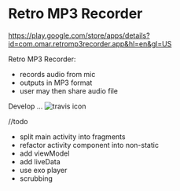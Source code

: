 # Retro MP3 Recorder

https://play.google.com/store/apps/details?id=com.omar.retromp3recorder.app&hl=en&gl=US
 
Retro MP3 Recorder:
 - records audio from mic
 - outputs in MP3 format
 - user may then share audio file


Develop ...  ![travis icon](https://travis-ci.com/alkurop/LameMp3Ndk.svg?branch=develop)


//todo
- split main activity into fragments
- refactor activity component into non-static
- add viewModel
- add liveData
- use exo player
- scrubbing
